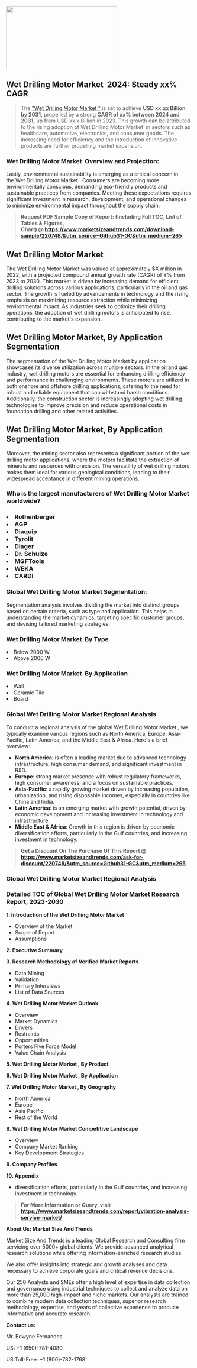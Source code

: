 <p><img class="alignnone size-medium wp-image-20088" src="https://ffe5etoiles.com/wp-content/uploads/2024/12/MST1-300x171.png" alt="" width="300" height="171" /></p><h2 id="ember46" class="ember-view reader-text-block__heading-2">Wet Drilling Motor Market &nbsp;2024: Steady&nbsp;xx% CAGR</h2><blockquote id="ember47" class="ember-view reader-text-block__blockquote">The&nbsp;<a class="app-aware-link " href="https://www.marketsizeandtrends.com/download-sample/220748/&utm_source=Github31-GC&utm_medium=265" target="_blank" data-test-app-aware-link="">"Wet Drilling Motor Market "</a>&nbsp;is set to achieve&nbsp;<strong>USD&nbsp;xx.xx&nbsp;Billion by 2031,</strong>&nbsp;propelled by a strong&nbsp;<strong>CAGR of&nbsp;xx% between 2024 and 2031,</strong>&nbsp;up from USD xx.x Billion in 2023. This growth can be attributed to the rising adoption of&nbsp;Wet Drilling Motor Market &nbsp;in sectors such as healthcare, automotive, electronics, and consumer goods. The increasing need for efficiency and the introduction of innovative products are further propelling market expansion.</blockquote><h3 id="ember48" class="ember-view reader-text-block__heading-3">Wet Drilling Motor Market &nbsp;Overview and Projection:</h3><p id="ember49" class="ember-view reader-text-block__paragraph">Lastly, environmental sustainability is emerging as a critical concern in the&nbsp;Wet Drilling Motor Market . Consumers are becoming more environmentally conscious, demanding eco-friendly products and sustainable practices from companies. Meeting these expectations requires significant investment in research, development, and operational changes to minimize environmental impact throughout the supply chain.</p><blockquote id="ember50" class="ember-view reader-text-block__blockquote"><strong>Request PDF Sample Copy of Report: (Including Full TOC, List of Tables &amp; Figures, Chart)&nbsp;@&nbsp;<strong><a href="https://www.marketsizeandtrends.com/download-sample/220748/&utm_source=Github31-GC&utm_medium=265" target="_blank">https://www.marketsizeandtrends.com/download-sample/220748/&utm_source=Github31-GC&utm_medium=265</a></strong></strong></blockquote><h3 class=""><h2>Wet Drilling Motor Market</h2><p>The Wet Drilling Motor Market was valued at approximately $X million in 2022, with a projected compound annual growth rate (CAGR) of Y% from 2023 to 2030. This market is driven by increasing demand for efficient drilling solutions across various applications, particularly in the oil and gas sector. The growth is fueled by advancements in technology and the rising emphasis on maximizing resource extraction while minimizing environmental impact. As industries seek to optimize their drilling operations, the adoption of wet drilling motors is anticipated to rise, contributing to the market's expansion.</p><h2>Wet Drilling Motor Market, By Application Segmentation</h2><p>The segmentation of the Wet Drilling Motor Market by application showcases its diverse utilization across multiple sectors. In the oil and gas industry, wet drilling motors are essential for enhancing drilling efficiency and performance in challenging environments. These motors are utilized in both onshore and offshore drilling applications, catering to the need for robust and reliable equipment that can withstand harsh conditions. Additionally, the construction sector is increasingly adopting wet drilling technologies to improve precision and reduce operational costs in foundation drilling and other related activities.</p><h2>Wet Drilling Motor Market, By Application Segmentation</h2><p>Moreover, the mining sector also represents a significant portion of the wet drilling motor applications, where the motors facilitate the extraction of minerals and resources with precision. The versatility of wet drilling motors makes them ideal for various geological conditions, leading to their widespread acceptance in different mining operations.</h3><h3 id="" class="">Who is the largest manufacturers of&nbsp;Wet Drilling Motor Market worldwide?</h3><h3 class=""></Li><Li>Rothenberger</Li><Li> AGP</Li><Li> Diaquip</Li><Li> Tyrolit</Li><Li> Diager</Li><Li> Dr. Schulze</Li><Li> MGFTools</Li><Li> WEKA</Li><Li> CARDI</h3><h3 id="ember53" class="ember-view reader-text-block__heading-3">Global&nbsp;Wet Drilling Motor Market Segmentation:</h3><p id="ember54" class="ember-view reader-text-block__paragraph">Segmentation analysis involves dividing the market into distinct groups based on certain criteria, such as type and application. This helps in understanding the market dynamics, targeting specific customer groups, and devising tailored marketing strategies.</p><h3 id="" class="">Wet Drilling Motor Market &nbsp;By Type</h3><p></Li><Li>Below 2000 W</Li><Li> Above 2000 W</p><h3 id="" class="">Wet Drilling Motor Market &nbsp;By Application</h3><p class=""></Li><Li>Wall</Li><Li> Ceramic Tile</Li><Li> Board</p><h3 id="ember62" class="ember-view reader-text-block__heading-3">Global Wet Drilling Motor Market Regional Analysis</h3><p id="ember63" class="ember-view reader-text-block__paragraph">To conduct a regional analysis of the global Wet Drilling Motor Market , we typically examine various regions such as North America, Europe, Asia-Pacific, Latin America, and the Middle East &amp; Africa. Here's a brief overview:</p><ul><li><strong>North America</strong>: is often a leading market due to advanced technology infrastructure, high consumer demand, and significant investment in R&amp;D.</li><li><strong>Europe</strong>: strong market presence with robust regulatory frameworks, high consumer awareness, and a focus on sustainable practices.</li><li><strong>Asia-Pacific</strong>: a rapidly growing market driven by increasing population, urbanization, and rising disposable incomes, especially in countries like China and India.</li><li><strong>Latin America</strong>: is an emerging market with growth potential, driven by economic development and increasing investment in technology and infrastructure.</li><li><strong>Middle East &amp; Africa</strong>: Growth in this region is driven by economic diversification efforts, particularly in the Gulf countries, and increasing investment in technology.</li></ul><blockquote id="ember61" class="ember-view reader-text-block__blockquote"><strong>Get a Discount On The Purchase Of This Report @ <strong><a href="https://html-cleaner.com/" target="">https://www.marketsizeandtrends.com/ask-for-discount/220748/&utm_source=Github31-GC&utm_medium=265</a></strong></strong></blockquote><h3 id="ember62" class="ember-view reader-text-block__heading-3">Global Wet Drilling Motor Market Regional Analysis</h3><h3 id="" class="">Detailed TOC of Global Wet Drilling Motor Market Research Report, 2023-2030</h3><p id="" class=""><strong>1. Introduction of the Wet Drilling Motor Market </strong></p><ul><li>Overview of the Market</li><li>Scope of Report</li><li>Assumptions</li></ul><p id="" class=""><strong>2. Executive Summary</strong></p><p id="" class=""><strong>3. Research Methodology of Verified Market Reports</strong></p><ul><li>Data Mining</li><li>Validation</li><li>Primary Interviews</li><li>List of Data Sources</li></ul><p id="" class=""><strong>4. Wet Drilling Motor Market Outlook</strong></p><ul><li>Overview</li><li>Market Dynamics</li><li>Drivers</li><li>Restraints</li><li>Opportunities</li><li>Porters Five Force Model</li><li>Value Chain Analysis</li></ul><p id="" class=""><strong>5. Wet Drilling Motor Market , By Product</strong></p><p id="" class=""><strong>6. Wet Drilling Motor Market , By Application</strong></p><p id="" class=""><strong>7. Wet Drilling Motor Market , By Geography</strong></p><ul><li>North America</li><li>Europe</li><li>Asia Pacific</li><li>Rest of the World</li></ul><p id="" class=""><strong>8. Wet Drilling Motor Market Competitive Landscape</strong></p><ul><li>Overview</li><li>Company Market Ranking</li><li>Key Development Strategies</li></ul><p id="" class=""><strong>9. Company Profiles</strong></p><p id="" class=""><strong>10. Appendix</strong></p><ul><li>diversification efforts, particularly in the Gulf countries, and increasing investment in technology.</li></ul><blockquote id="ember65" class="ember-view reader-text-block__blockquote"><strong>For More Information or Query, visit <strong><strong><a href="https://html-cleaner.com/" target="">https://www.marketsizeandtrends.com/report/vibration-analysis-service-market/</a></strong></strong></strong></blockquote><p id="" class=""><strong>About Us: Market Size And Trends</strong></p><p id="" class="">Market Size And Trends is a leading Global Research and Consulting firm servicing over 5000+ global clients. We provide advanced analytical research solutions while offering information-enriched research studies.</p><p id="" class="">We also offer insights into strategic and growth analyses and data necessary to achieve corporate goals and critical revenue decisions.</p><p id="" class="">Our 250 Analysts and SMEs offer a high level of expertise in data collection and governance using industrial techniques to collect and analyze data on more than 25,000 high-impact and niche markets. Our analysts are trained to combine modern data collection techniques, superior research methodology, expertise, and years of collective experience to produce informative and accurate research.</p><p id="" class=""><strong>Contact us:</strong></p><p id="" class="">Mr. Edwyne Fernandes</p><p id="" class="">US: +1 (650)-781-4080</p><p id="" class="">US Toll-Free: +1 (800)-782-1768</p>
